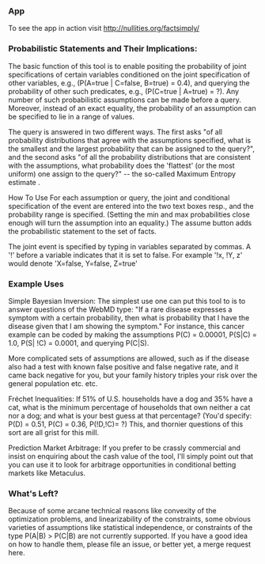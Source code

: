 ### App 
To see the app in action visit http://nullities.org/factsimply/

### Probabilistic Statements and Their Implications:
The basic function of this tool is to enable positing the probability of joint specifications 
        of certain variables conditioned on the joint specification of other variables, e.g.,  \(P(A=true | C=false, B=true) = 0.4\), 
        and querying the probability of other such predicates, e.g., \(P(C=true | A=true) = ?\). Any number of such probabilistic
        assumptions can be made before a query. Moreover, instead of an exact equality, the probability of
        an assumption can be specified to lie in a range of values.

The query is answered in two different ways. The first asks "of all probability distributions that agree with the assumptions 
specified, what is the smallest and the largest probability that can be assigned to the query?", and the second asks 
"of all the probability distributions that are consistent with the assumptions, what probability does the 'flattest' 
(or the most uniform) one assign to the query?" -- the so-called Maximum Entropy estimate .

How To Use
For each assumption or query, the joint and conditional specification of the event are entered into the two text boxes resp., 
and the probability range is specified. (Setting the min and max probabilities close enough will turn the assumption into an equality.) 
The assume button adds the probabilistic statement to the set of facts.

The joint event is specified by typing in variables separated by commas. A '!' before a variable indicates that it 
is set to false. For example '!x, !Y, z' would denote 'X=false, Y=false, Z=true'

### Example Uses
Simple Bayesian Inversion: The simplest use one can put this tool to is to answer questions of the WebMD type: 
"If a rare disease expresses a symptom with a certain probability, then what is probability that I have the disease given that 
I am showing the symptom." For instance, this cancer example can be coded by making the 
assumptions P(C) = 0.00001, P(S|C) = 1.0, P(S| !C) = 0.0001, and querying P(C|S).

More complicated sets of assumptions are allowed, such as if the disease also had a test with known false positive and 
false negative rate, and it came back negative for you, but your family history triples your risk over the general population etc. etc.

Fréchet Inequalities: If 51% of U.S. households have a dog and 35% have a cat, what is the minimum percentage of 
households that own neither a cat nor a dog; and what is your best guess at that percentage? 
(You'd specify: P(D) = 0.51, P(C) = 0.36, P(!D,!C)= ?) This, and thornier questions of this sort are all grist for this mill.

Prediction Market Arbitrage: If you prefer to be crassly commercial and insist on enquiring about the cash value of the tool,
I'll simply point out that you can use it to look for arbitrage opportunities in conditional betting markets like Metaculus.

### What's Left?
Because of some arcane technical reasons like convexity of the optimization problems, and linearizability of the constraints, 
some obvious varieties of assumptions like statistical independence, or constraints of the type P(A|B) > P(C|B) are not currently 
supported. If you have a good idea on how to handle them, please file an issue, or better yet, a merge request here. 
